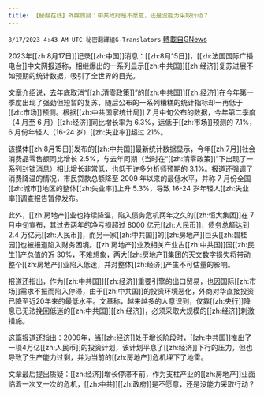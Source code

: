 ```yaml
---
title: 【秘翻在线】外媒质疑：中共政府是不愿意，还是没能力采取行动？
---
```

`8/17/2023 4:43 AM UTC 秘密翻譯組G-Translators` [轉載自GNews](https://gnews.org/articles/1561100)

2023年[[zh:8月17日]]记录[[zh:中国]]消息：[[zh:8月15日]]，[[zh:法国国际广播电台]]中文网报道称，相继爆出的一系列显示[[zh:中共国]][[zh:经济]]复苏进展不如预期的统计数据，吸引了全世界的目光。

文章介绍说，去年底取消“[[zh:清零政策]]”的[[zh:中共国]][[zh:经济]]在今年第一季度出现了强劲但短暂的复苏，随后公布的一系列糟糕的统计指标却一再低于[[zh:市场]]预测。根据[[zh:中共国家统计局]] 7 月中旬公布的数据，今年第二季度（4 月至 6 月）[[zh:经济]]同比增长率为 6.3%，远低于[[zh:市场]]预测的 7.1%，6 月份年轻人（16-24 岁）[[zh:失业率]]超过 21%。

该媒体[[zh:8月15日]]发布的[[zh:中共国]]最新统计数据显示，今年[[zh:7月]]社会消费品零售额同比增长 2.5%，与去年同期（当时在“[[zh:清零政策]]”下出现了一系列封锁消息）相比增长非常低，也低于许多分析师预期的 3.1%。报道还强调了消费降温的情况，市民贷款总额降至 2009 年以来的最低水平，并称 7 月份全国[[zh:城市]]地区的整体[[zh:失业率]]上升 5.3%，导致 16-24 岁年轻人[[zh:失业率]]调查报告暂停发布。

此外，[[zh:房地产]]业也持续降温，陷入债务危机两年之久的[[zh:恒大集团]]在 7 月中旬宣布，其过去两年的净亏损超过 8000 亿元[[zh:人民币]]，债务总额达到 2.4 万亿元[[zh:人民币]]，而另一家[[zh:中共国]]的[[zh:房地产]]巨头[[zh:碧桂园]]也被报道陷入财务困境。[[zh:房地产]]业及相关产业占[[zh:中共国]]国[[zh:民生]]产总值的近 30%，不难想象，两大[[zh:房地产]]集团的天文数字损失将带动整个[[zh:房地产]]业陷入低迷，并对整体[[zh:经济]]产生不可估量的影响。

报道还指出，作为[[zh:中共国]][[zh:经济]]重要引擎的出口贸易，也因国际[[zh:市场]]需求不振而陷入停滞，由于[[zh:中共国]]的投资环境恶化，外商对华直接投资已降至近20年来的最低水平。文章称，越来越多的人意识到，仅靠[[zh:央行]]降息已无法挽回低迷的[[zh:中共国]][[zh:经济]]，必须采取大规模的[[zh:经济]]刺激措施。

这篇报道还指出：2009年，当[[zh:经济]]处于增长阶段时，[[zh:中共国]]推出了一项4万亿[[zh:人民币]]的投资计划，该计划平息了[[zh:经济]]下行的压力，但也导致了生产能力过剩，并为当前的[[zh:房地产]]危机埋下了地雷。

文章最后提出质疑：[[zh:经济]]增长停滞不前，作为支柱产业的[[zh:房地产]]业面临着一次又一次的危机，[[zh:中共]][[zh:政府]]是不愿意，还是没能力采取行动？
